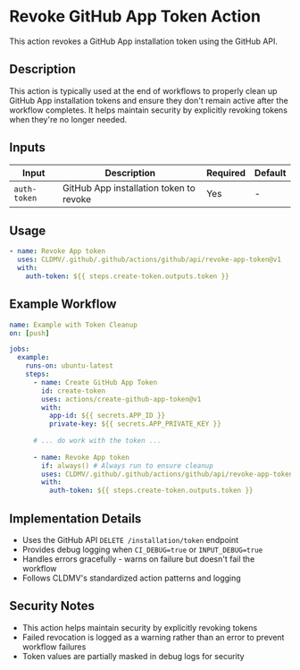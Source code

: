 # Revoke GitHub App Token Action

This action revokes a GitHub App installation token using the GitHub API.

## Description

This action is typically used at the end of workflows to properly clean up GitHub App installation tokens and ensure they don't remain active after the workflow completes. It helps maintain security by explicitly revoking tokens when they're no longer needed.

## Inputs

| Input | Description | Required | Default |
|-------|-------------|----------|---------|
| `auth-token` | GitHub App installation token to revoke | Yes | - |

## Usage

```yaml
- name: Revoke App token
  uses: CLDMV/.github/.github/actions/github/api/revoke-app-token@v1
  with:
    auth-token: ${{ steps.create-token.outputs.token }}
```

## Example Workflow

```yaml
name: Example with Token Cleanup
on: [push]

jobs:
  example:
    runs-on: ubuntu-latest
    steps:
      - name: Create GitHub App Token
        id: create-token
        uses: actions/create-github-app-token@v1
        with:
          app-id: ${{ secrets.APP_ID }}
          private-key: ${{ secrets.APP_PRIVATE_KEY }}
      
      # ... do work with the token ...
      
      - name: Revoke App token
        if: always() # Always run to ensure cleanup
        uses: CLDMV/.github/.github/actions/github/api/revoke-app-token@v1
        with:
          auth-token: ${{ steps.create-token.outputs.token }}
```

## Implementation Details

- Uses the GitHub API `DELETE /installation/token` endpoint
- Provides debug logging when `CI_DEBUG=true` or `INPUT_DEBUG=true`
- Handles errors gracefully - warns on failure but doesn't fail the workflow
- Follows CLDMV's standardized action patterns and logging

## Security Notes

- This action helps maintain security by explicitly revoking tokens
- Failed revocation is logged as a warning rather than an error to prevent workflow failures
- Token values are partially masked in debug logs for security
